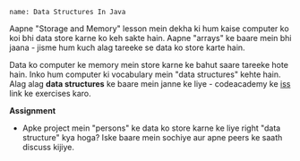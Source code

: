 ```ngMeta
name: Data Structures In Java
```

Aapne "Storage and Memory" lesson mein dekha ki hum kaise computer ko koi bhi data store karne ko keh sakte hain.
Aapne "arrays" ke baare mein bhi jaana - jisme hum kuch alag tareeke se data ko store karte hain.

Data ko computer ke memory mein store karne ke bahut saare tareeke hote hain. Inko hum computer ki vocabulary mein "data structures" kehte hain.
Alag alag **data structures** ke baare mein janne ke liye - codeacademy ke [iss](https://www.codecademy.com/courses/learn-java/lessons/data-structures/exercises/data-structures?action=resume_content_item) link ke exercises karo.

**Assignment**

- Apke project mein "persons" ke data ko store karne ke liye right "data structure" kya hoga? Iske baare mein sochiye aur apne peers ke saath discuss kijiye.
